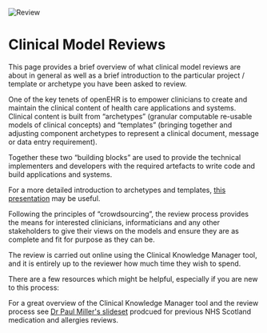 ![Review](file://localhost/Users/hildegardfranke/Documents/Pictures/review.jpg)

# Clinical Model Reviews #

This page provides a brief overview of what clinical model reviews are about in general as well as a brief introduction to the particular project / template or archetype you have been asked to review.

One of the key tenets of openEHR is to empower clinicians to create and maintain the clinical content of health care applications and systems. Clinical content is built from “archetypes” (granular computable re-usable models of clinical concepts) and “templates” (bringing together and adjusting component archetypes to represent a clinical document, message or data entry requirement).

Together these two “building blocks” are used to provide the technical implementers and developers with the required artefacts to write code and build applications and systems.

For a more detailed introduction to archetypes and templates, [this presentation](http://www.slideshare.net/secret/4s9HdIMKg0HyME/) may be useful.

Following the principles of “crowdsourcing”, the review process provides the means for interested clinicians, informaticians and any other stakeholders to give their views on the models and ensure they are as complete and fit for purpose as they can be.

The review is carried out online using the Clinical Knowledge Manager tool, and it is entirely up to the reviewer how much time they wish to spend.

There are a few resources which might be helpful, especially if you are new to this process:

For a great overview of the Clinical Knowledge Manager tool and the review process see [Dr Paul Miller's slideset](http://www.slideshare.net/openehr/introduction-to-openehr-clinical-knowledge-manager) prodcued for previous NHS Scotland medication and allergies reviews.
